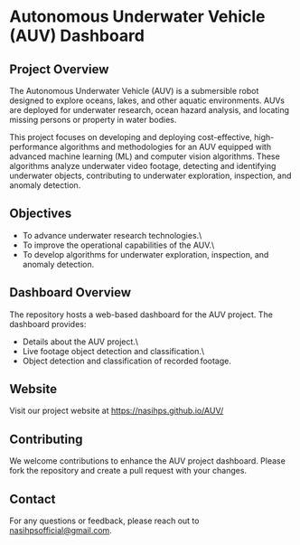 
# Autonomous Underwater Vehicle (AUV) Dashboard


## Project Overview
The Autonomous Underwater Vehicle (AUV) is a submersible robot designed to explore oceans, lakes, and other aquatic environments. AUVs are deployed for underwater research, ocean hazard analysis, and locating missing persons or property in water bodies.

This project focuses on developing and deploying cost-effective, high-performance algorithms and methodologies for an AUV equipped with advanced machine learning (ML) and computer vision algorithms. These algorithms analyze underwater video footage, detecting and identifying underwater objects, contributing to underwater exploration, inspection, and anomaly detection.
## Objectives
- To advance underwater research technologies.\
- To improve the operational capabilities of the AUV.\
- To develop algorithms for underwater exploration, inspection, and anomaly detection.
## Dashboard Overview
The repository hosts a web-based dashboard for the AUV project. The dashboard provides:

- Details about the AUV project.\
- Live footage object detection and classification.\
- Object detection and classification of recorded footage.
## Website
Visit our project website at https://nasihps.github.io/AUV/
## Contributing
We welcome contributions to enhance the AUV project dashboard. Please fork the repository and create a pull request with your changes.
## Contact
For any questions or feedback, please reach out to nasihpsofficial@gmail.com.
